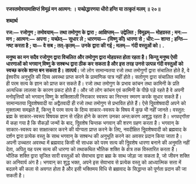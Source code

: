  **रजस्तमोवयामाक्षिप्तं विमूढं मन आत्मन: ।** **यच्छेद्धारणया धीरो हन्ति या तत्कृतं मलम् ॥ २०॥** 

**शब्दार्थ** 

**रज:—** **रजोगुण** **; तमोवयाम्—** **तथा तमोगुण के द्वारा** **; आक्षिप्तम्—** **उद्वेलित** **; विमूढम्—** **मोहग्रस्त** **; मन:—** **मन** **; आत्मन:—** **अपना** **;** **यच्छेत्—** **सुधार ले** **; धारणया—** **(विष्णु की) धारणा से** **; धीर:—** **शान्त** **; हन्ति—** **नष्ट करता है** **; या—** **वे सब** **; तत्-कृतम्—** **उनके** **द्वारा की गई** **; मलम्—** **गंदी वस्तुओं को।** **.** 

**मनुष्य का मन सदैव रजोगुण द्वारा विचलित और तमोगुण द्वारा मोहग्रस्त होता रहता है।** **किन्तु मनुष्य ऐसी धारणाओं को भगवान् विष्णु के सश्बन्ध द्वारा ठीक कर सकता है और इस** **तरह उनसे उत्पन्न गंदी वस्तुओं को स्वच्छ करके शान्त बन सकता है।** **तात्पर्य :** जो लोग सामान्यतया रजो तथा तमोगुणों द्वारा संचालित होते है, वे ईश्वरीय अनुभूति की दिव्य अवस्था प्राप्त करने के प्रामाणिक पात्र नहीं होते। सतोगुण द्वारा संचालित व्यक्ति ही परम सत्य के ज्ञान को प्राप्त कर सकते हैं। रजो तथा तमोगुण के प्रभाव कांचन तथा कामिनी के प्रति अत्यधिक लालसा के कारण प्रकट होते हैं। और जो लोग कांचन एवं कामिनी के पीछे पड़े रहते है वे अपनी मनोवृत्तियों को भगवान् विष्णु के शक्तिशाली निराकार स्वरूप का निरन्तर स्मरण करके सुधार सकते हैं। सामान्यतया निॢवशेषवादी या अद्वैतवादी ही रजो तथा तमोगुण से प्रभावित होते हैं। ऐसे निॢवशेषवादी अपने को मुक्तात्मा समझते हैं, किन्तु वे परम सत्य के दिव्य साकार-स्वरूप के विषय में कुछ भी नहीं जानते। वस्तुत: ब्रह्म के साकार-स्वरूप विषयक ज्ञान से रहित होने के कारण उनका अन्त:करण अशुद्ध रहता है। *भगवद्गीता* में कहा गया है कि सैकड़ों जन्मों के बाद, निॢवशेष चिन्तक भगवान् की शरण ग्रहण करता है। भगवान् के साकार-स्वरूप का साक्षात्कार करने की योग्यता प्राप्त करने के लिए, नवदीक्षित निॢवशेषवादी को ब्रह्मवाद के दर्शन द्वारा प्रत्येक वस्तु के साथ भगवान् के सश्बन्ध की अनुभूति करने का अवसर प्रदान किया जाता है। अपनी उच्चतर अवस्था में ब्रह्मवाद किसी भी साधक को परम सत्य की निॢवशेष धारणा बनाने की अनुमति नहीं देता, अपितु यह परम सत्य की धारणा को तथाकथित भौतिक शक्ति के क्षेत्र तक विस्तारित करता है। भौतिक शक्ति द्वारा सृजित सारी वस्तुओं को सेवाभाव द्वारा ब्रह्म के साथ जोड़ा जा सकता है, जो जीवन शक्ति का अनिवार्य अंग है। भगवान् का शुद्ध भक्त, अपने इस सेवाभाव से प्रत्येक वस्तु को आध्यात्मिक सत्ता में बदलने की कला से अवगत होता है और इसी भक्तिमय विधि से ब्रह्मवाद के सिद्धान्त को पूर्णता प्रदान की जा सकती है। 